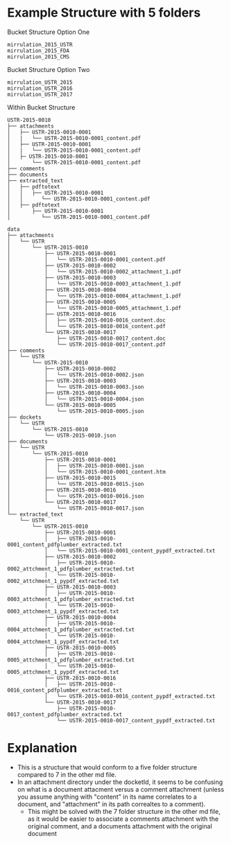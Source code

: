 # Example Structure with 5 folders

Bucket Structure Option One
```
mirrulation_2015_USTR
mirrulation_2015_FDA
mirrulation_2015_CMS
```

Bucket Structure Option Two
```
mirrulation_USTR_2015
mirrulation_USTR_2016
mirrulation_USTR_2017
```

Within Bucket Structure
```
USTR-2015-0010
├── attachments
│   ├── USTR-2015-0010-0001
│   |   └── USTR-2015-0010-0001_content.pdf
│   ├── USTR-2015-0010-0001
│   |   └── USTR-2015-0010-0001_content.pdf
│   ├─ USTR-2015-0010-0001
│       └── USTR-2015-0010-0001_content.pdf
├── comments
├── documents
├── extracted_text
│   ├── pdftotext
│   │   ├── USTR-2015-0010-0001
│   │      └── USTR-2015-0010-0001_content.pdf	
│   ├── pdftotext
│       ├── USTR-2015-0010-0001
│          └── USTR-2015-0010-0001_content.pdf

```

```
data
├── attachments
│   └── USTR
│       └── USTR-2015-0010
│           ├── USTR-2015-0010-0001
│           │   └── USTR-2015-0010-0001_content.pdf
│           ├── USTR-2015-0010-0002
│           │   └── USTR-2015-0010-0002_attachment_1.pdf
│           ├── USTR-2015-0010-0003
│           │   └── USTR-2015-0010-0003_attachment_1.pdf
│           ├── USTR-2015-0010-0004
│           │   └── USTR-2015-0010-0004_attachment_1.pdf
│           ├── USTR-2015-0010-0005
│           │   └── USTR-2015-0010-0005_attachment_1.pdf
│           ├── USTR-2015-0010-0016
│           │   ├── USTR-2015-0010-0016_content.doc
│           │   └── USTR-2015-0010-0016_content.pdf
│           └── USTR-2015-0010-0017
│               ├── USTR-2015-0010-0017_content.doc
│               └── USTR-2015-0010-0017_content.pdf
├── comments
│   └── USTR
│       └── USTR-2015-0010
│           ├── USTR-2015-0010-0002
│           │   └── USTR-2015-0010-0002.json
│           ├── USTR-2015-0010-0003
│           │   └── USTR-2015-0010-0003.json
│           ├── USTR-2015-0010-0004
│           │   └── USTR-2015-0010-0004.json
│           └── USTR-2015-0010-0005
│               └── USTR-2015-0010-0005.json
├── dockets
│   └── USTR
│       └── USTR-2015-0010
│           └── USTR-2015-0010.json 
├── documents
│   └── USTR
│       └── USTR-2015-0010
│           ├── USTR-2015-0010-0001
│           │   ├── USTR-2015-0010-0001.json
│           │   └── USTR-2015-0010-0001_content.htm
│           ├── USTR-2015-0010-0015
│           │   └── USTR-2015-0010-0015.json
│           ├── USTR-2015-0010-0016
│           │   └── USTR-2015-0010-0016.json
│           └── USTR-2015-0010-0017
│               └── USTR-2015-0010-0017.json
└── extracted_text
    └── USTR
        └── USTR-2015-0010
            ├── USTR-2015-0010-0001
            │   ├── USTR-2015-0010-0001_content_pdfplumber_extracted.txt
            │   └── USTR-2015-0010-0001_content_pypdf_extracted.txt
            ├── USTR-2015-0010-0002
            │   ├── USTR-2015-0010-0002_attchment_1_pdfplumber_extracted.txt
            │   └── USTR-2015-0010-0002_attchment_1_pypdf_extracted.txt
            ├── USTR-2015-0010-0003
            │   ├── USTR-2015-0010-0003_attchment_1_pdfplumber_extracted.txt
            │   └── USTR-2015-0010-0003_attchment_1_pypdf_extracted.txt
            ├── USTR-2015-0010-0004
            │   ├── USTR-2015-0010-0004_attchment_1_pdfplumber_extracted.txt
            │   └── USTR-2015-0010-0004_attchment_1_pypdf_extracted.txt
            ├── USTR-2015-0010-0005
            │   ├── USTR-2015-0010-0005_attchment_1_pdfplumber_extracted.txt
            │   └── USTR-2015-0010-0005_attchment_1_pypdf_extracted.txt
            ├── USTR-2015-0010-0016
            │   ├── USTR-2015-0010-0016_content_pdfplumber_extracted.txt
            │   └── USTR-2015-0010-0016_content_pypdf_extracted.txt
            └── USTR-2015-0010-0017
                ├── USTR-2015-0010-0017_content_pdfplumber_extracted.txt
                └── USTR-2015-0010-0017_content_pypdf_extracted.txt
```

# Explanation

* This is a structure that would conform to a five folder structure compared to 7 in the other md file.
* In an attachment directory under the docketId, it seems to be confusing on what is a document attacment versus a comment attachment (unless you assume anything with "content" in its name correlates to a document, and "attachment" in its path correaltes to a comment).
	* This might be solved with the 7 folder structure in the other md file, as it would be easier to associate a comments attachment with the original comment, and a documents attachment with the original document
